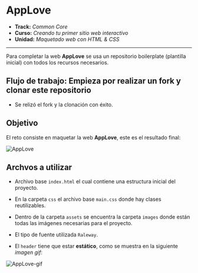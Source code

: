 # AppLove

* **Track:** _Common Core_
* **Curso:** _Creando tu primer sitio web interactivo_
* **Unidad:** _Maquetado web con HTML & CSS_

***
Para completar la web **AppLove** se usa un repositorio boilerplate (plantilla inicial) con todos los recursos necesarios. 

## Flujo de trabajo: Empieza por realizar un fork y clonar este repositorio

* Se relizó el fork y la clonación con éxito.

## Objetivo

El reto consiste en maquetar la web **AppLove**, este es el resultado final:

![AppLove](https://fotos.subefotos.com/1edc0aab51f1d624da4a24ab86129d87o.png) 

## Archvos a utilizar

- Archivo base `index.html` el cual contiene una estructura inicial del proyecto.

- En la carpeta `css` el archivo base `main.css` donde hay clases reutilizables.

- Dentro de la carpeta `assets` se encuentra la carpeta `images` donde están todas las imágenes necesarias para el proyecto.

- El tipo de fuente utilizada `Raleway`.

- El `header` tiene que estar **estático**, como se muestra en la siguiente _imagen gif_:

![AppLove-gif](https://fotos.subefotos.com/da068e44cb72b36ba6c4458130c00185o.gif) 
